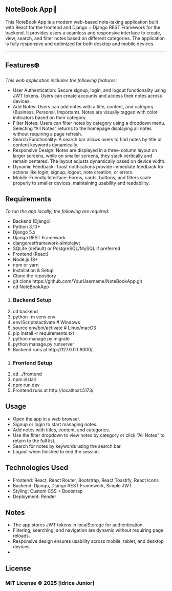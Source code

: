 <h2>NoteBook App📖</h2>

<p>This NoteBook App is a modern web-based note-taking application built with React for the frontend and Django + Django REST Framework for the backend. It provides users a seamless and responsive interface to create, view, search, and filter notes based on different categories. The application is fully responsive and optimized for both desktop and mobile devices.<p>
<hr>
<h2>Features❄️</h2>
<i>This web application includes the following features:</i>
<ul>
<li>User Authentication: Secure signup, login, and logout functionality using JWT tokens. Users can create accounts and access their notes across devices.
</li>
<li>Add Notes: Users can add notes with a title, content, and category (Business, Personal, Important). Notes are visually tagged with color indicators based on their category.
</li>
<li>Filter Notes: Users can filter notes by category using a dropdown menu. Selecting “All Notes” returns to the homepage displaying all notes without requiring a page refresh.
</li>
<li>Search Functionality: A search bar allows users to find notes by title or content keywords dynamically.
</li>
<li>Responsive Design: Notes are displayed in a three-column layout on larger screens, while on smaller screens, they stack vertically and remain centered. The layout adjusts dynamically based on device width.
</li>
<li>Dynamic Feedback: Toast notifications provide immediate feedback for actions like login, signup, logout, note creation, or errors.
</li>
<li>Mobile-Friendly Interface: Forms, cards, buttons, and filters scale properly to smaller devices, maintaining usability and readability.
</li>
</ul>

<h2>Requirements</h2>
<i>To run the app locally, the following are required:</i>
<ul>
<li>Backend (Django)</li>
<li>Python 3.10+</li>
<li>Django 5.x</li>
<li>Django REST Framework</li>
<li>djangorestframework-simplejwt</li>
<li>SQLite (default) or PostgreSQL/MySQL if preferred</li>
<li>Frontend (React)</li>
<li>Node.js 18+</li>
<li>npm or yarn</li>
<li>Installation & Setup</li>
<li>Clone the repository</li>
<li>git clone https://github.com/YourUsername/NoteBookApp.git</li>
<li>cd NoteBookApp</li>
</ul>
<ol>
<li><h3>Backend Setup</h3></li>
<li>cd backend</li>
<li>python -m venv env</li>
<li>env\Scripts\activate     # Windows</li>
<li>source env/bin/activate  # Linux/macOS</li>
<li>pip install -r requirements.txt</li>
<li>python manage.py migrate</li>
<li>python manage.py runserver</li>
<li>Backend runs at http://127.0.0.1:8000/.</li>
</ol>

<ol>
<li><h3>Frontend Setup</h3></li>
<li>cd ../frontend</li>
<li>npm install</li>
<li>npm run dev</li>
<li>Frontend runs at http://localhost:5173/</li>
</ol>

<h2>Usage</h2>
<ul>
<li>Open the app in a web browser.</li>
<li>
Signup or login to start managing notes.</li>
<li>Add notes with titles, content, and categories.</li>
<li>Use the filter dropdown to view notes by category or click “All Notes” to return to the full list.</li>
<li>Search for notes by keywords using the search bar.</li>
<li>Logout when finished to end the session.</li>
</ul>

<h2>Technologies Used</h2>
<ul>
<li>Frontend: React, React Router, Bootstrap, React Toastify, React Icons</li>
<li>Backend: Django, Django REST Framework, Simple JWT</li>
<li>Styling: Custom CSS + Bootstrap</li>
<li>Deployment: Render</li>
</ul>
<h2>Notes</h2>
<ul>
<li>The app stores JWT tokens in localStorage for authentication.</li>
<li>Filtering, searching, and navigation are dynamic without requiring page reloads.</li>
<li>Responsive design ensures usability across mobile, tablet, and desktop devices.</li>
<li></li>
</ul>

<h2>License</h2>
<h3>MIT License © 2025 [Idrice Junior]</h3>